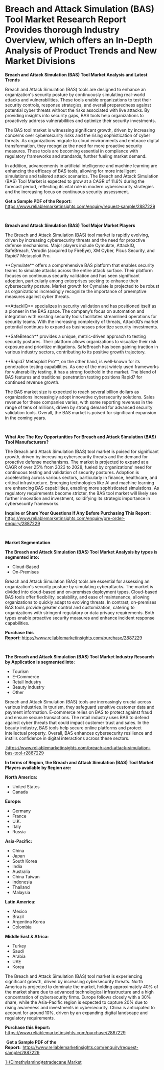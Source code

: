 <p><h1>Breach and Attack Simulation (BAS) Tool Market Research Report Provides thorough Industry Overview, which offers an In-Depth Analysis of Product Trends and New Market Divisions</h1></p><p><strong>Breach and Attack Simulation (BAS) Tool Market Analysis and Latest Trends</strong></p>
<p><p>Breach and Attack Simulation (BAS) tools are designed to enhance an organization's security posture by continuously simulating real-world attacks and vulnerabilities. These tools enable organizations to test their security controls, response strategies, and overall preparedness against potential cyber threats without the risks associated with live attacks. By providing insights into security gaps, BAS tools help organizations to proactively address vulnerabilities and optimize their security investments.</p><p>The BAS tool market is witnessing significant growth, driven by increasing concerns over cybersecurity risks and the rising sophistication of cyber threats. As organizations migrate to cloud environments and embrace digital transformation, they recognize the need for more proactive security measures. These tools are becoming essential in compliance with regulatory frameworks and standards, further fueling market demand.</p><p>In addition, advancements in artificial intelligence and machine learning are enhancing the efficacy of BAS tools, allowing for more intelligent simulations and tailored attack scenarios. The Breach and Attack Simulation (BAS) Tool Market is expected to grow at a CAGR of 11.6% during the forecast period, reflecting its vital role in modern cybersecurity strategies and the increasing focus on continuous security assessment.</p></p>
<p><strong>Get a Sample PDF of the Report:&nbsp;</strong> <a href="https://www.reliablemarketinsights.com/enquiry/request-sample/2887229?utm_campaign=2529&utm_medium=2&utm_source=Github&utm_content=ia&utm_term=14032025&utm_id=breach-and-attack-simulation-bas-tool">https://www.reliablemarketinsights.com/enquiry/request-sample/2887229</a></p>
<p>&nbsp;</p>
<p><strong>Breach and Attack Simulation (BAS) Tool Major Market Players</strong></p>
<p><p>The Breach and Attack Simulation (BAS) tool market is rapidly evolving, driven by increasing cybersecurity threats and the need for proactive defense mechanisms. Major players include Cymulate, AttackIQ, SafeBreach, Verodin (acquired by FireEye), XM Cyber, Picus Security, and Rapid7 Metasploit Pro.</p><p>**Cymulate** offers a comprehensive BAS platform that enables security teams to simulate attacks across the entire attack surface. Their platform focuses on continuous security validation and has seen significant adoption, particularly among enterprises seeking to enhance their cybersecurity posture. Market growth for Cymulate is projected to be robust as organizations increasingly recognize the importance of preemptive measures against cyber threats.</p><p>**AttackIQ** specializes in security validation and has positioned itself as a pioneer in the BAS space. The company’s focus on automation and integration with existing security tools facilitates streamlined operations for security teams. With the increasing complexity of threats, AttackIQ’s market potential continues to expand as businesses prioritize security investments.</p><p>**SafeBreach** provides a unique, metric-driven approach to testing security postures. Their platform allows organizations to visualize their risk exposure and prioritize mitigations. SafeBreach has been gaining traction in various industry sectors, contributing to its positive growth trajectory.</p><p>**Rapid7 Metasploit Pro**, on the other hand, is well-known for its penetration testing capabilities. As one of the most widely used frameworks for vulnerability testing, it has a strong foothold in the market. The blend of BAS features and traditional penetration testing positions Rapid7 for continued revenue growth.</p><p>The BAS market size is expected to reach several billion dollars as organizations increasingly adopt innovative cybersecurity solutions. Sales revenue for these companies varies, with some reporting revenues in the range of tens of millions, driven by strong demand for advanced security validation tools. Overall, the BAS market is poised for significant expansion in the coming years.</p></p>
<p>&nbsp;</p>
<p><strong>What Are The Key Opportunities For Breach and Attack Simulation (BAS) Tool Manufacturers?</strong></p>
<p><p>The Breach and Attack Simulation (BAS) tool market is poised for significant growth, driven by increasing cybersecurity threats and the demand for proactive defense mechanisms. The market is projected to expand at a CAGR of over 25% from 2023 to 2028, fueled by organizations' need for continuous testing and validation of security postures. Adoption is accelerating across various sectors, particularly in finance, healthcare, and critical infrastructure. Emerging technologies like AI and machine learning are enhancing BAS capabilities, enabling more sophisticated simulations. As regulatory requirements become stricter, the BAS tool market will likely see further innovation and investment, solidifying its strategic importance in cybersecurity frameworks.</p></p>
<p><strong>Inquire or Share Your Questions If Any Before Purchasing This Report:</strong> <a href="https://www.reliablemarketinsights.com/enquiry/pre-order-enquiry/2887229?utm_campaign=2529&utm_medium=2&utm_source=Github&utm_content=ia&utm_term=14032025&utm_id=breach-and-attack-simulation-bas-tool">https://www.reliablemarketinsights.com/enquiry/pre-order-enquiry/2887229</a></p>
<p>&nbsp;</p>
<p><strong>Market Segmentation</strong></p>
<p><strong>The Breach and Attack Simulation (BAS) Tool Market Analysis by types is segmented into:</strong></p>
<p><ul><li>Cloud-Based</li><li>On-Premises</li></ul></p>
<p><p>Breach and Attack Simulation (BAS) tools are essential for assessing an organization's security posture by simulating cyberattacks. The market is divided into cloud-based and on-premises deployment types. Cloud-based BAS tools offer flexibility, scalability, and ease of maintenance, allowing organizations to quickly adapt to evolving threats. In contrast, on-premises BAS tools provide greater control and customization, catering to organizations with stringent regulatory or data privacy requirements. Both types enable proactive security measures and enhance incident response capabilities.</p></p>
<p><strong>Purchase this Report:&nbsp;</strong><a href="https://www.reliablemarketinsights.com/purchase/2887229?utm_campaign=2529&utm_medium=2&utm_source=Github&utm_content=ia&utm_term=14032025&utm_id=breach-and-attack-simulation-bas-tool">https://www.reliablemarketinsights.com/purchase/2887229</a></p>
<p>&nbsp;</p>
<p><strong>The Breach and Attack Simulation (BAS) Tool Market Industry Research by Application is segmented into:</strong></p>
<p><ul><li>Tourism</li><li>E-Commerce</li><li>Retail Industry</li><li>Beauty Industry</li><li>Other</li></ul></p>
<p><p>Breach and Attack Simulation (BAS) tools are increasingly crucial across various industries. In tourism, they safeguard sensitive customer data and payment information. E-commerce relies on BAS to protect against fraud and ensure secure transactions. The retail industry uses BAS to defend against cyber threats that could impact customer trust and sales. In the beauty industry, BAS tools help secure online platforms and protect intellectual property. Overall, BAS enhances cybersecurity resilience and instills confidence in digital interactions across these sectors.</p></p>
<p><a href="https://www.reliablemarketinsights.com/breach-and-attack-simulation-bas-tool-r2887229?utm_campaign=2529&utm_medium=2&utm_source=Github&utm_content=ia&utm_term=14032025&utm_id=breach-and-attack-simulation-bas-tool">&nbsp;https://www.reliablemarketinsights.com/breach-and-attack-simulation-bas-tool-r2887229</a></p>
<p><strong>In terms of Region, the Breach and Attack Simulation (BAS) Tool Market Players available by Region are:</strong></p>
<p>
    <p> <strong> North America: </strong>
        <ul>
            <li>United States</li>
            <li>Canada</li>
        </ul>
        </p> 
    <p> <strong> Europe: </strong>
        <ul>
            <li>Germany</li>
            <li>France</li>
            <li>U.K.</li>
            <li>Italy</li>
            <li>Russia</li>
        </ul>
        </p> 
    <p> <strong> Asia-Pacific: </strong>
        <ul>
            <li>China</li>
            <li>Japan</li>
            <li>South Korea</li>
            <li>India</li>
            <li>Australia</li>
            <li>China Taiwan</li>
            <li>Indonesia</li>
            <li>Thailand</li>
            <li>Malaysia</li>
        </ul>
        </p> 
    <p> <strong> Latin America: </strong>
        <ul>
            <li>Mexico</li>
            <li>Brazil</li>
            <li>Argentina Korea</li>
            <li>Colombia</li>
        </ul>
        </p> 
    <p> <strong> Middle East & Africa: </strong>
        <ul>
            <li>Turkey</li>
            <li>Saudi</li>
            <li>Arabia</li>
            <li>UAE</li>
            <li>Korea</li>
        </ul>
    </p>
    </p>
<p><p>The Breach and Attack Simulation (BAS) tool market is experiencing significant growth, driven by increasing cybersecurity threats. North America is projected to dominate the market, holding approximately 40% of the market share due to advanced technological infrastructure and a high concentration of cybersecurity firms. Europe follows closely with a 30% share, while the Asia-Pacific region is expected to capture 20% due to rising awareness and investments in cybersecurity. China is anticipated to account for around 10%, driven by an expanding digital landscape and regulatory requirements.</p></p>
<p><strong>Purchase this Report: </strong><a href="https://www.reliablemarketinsights.com/purchase/2887229?utm_campaign=2529&utm_medium=2&utm_source=Github&utm_content=ia&utm_term=14032025&utm_id=breach-and-attack-simulation-bas-tool">https://www.reliablemarketinsights.com/purchase/2887229</a></p>
<p>&nbsp;<strong>Get a Sample PDF of the Report:&nbsp;&nbsp;</strong><a href="https://www.reliablemarketinsights.com/enquiry/request-sample/2887229?utm_campaign=2529&utm_medium=2&utm_source=Github&utm_content=ia&utm_term=14032025&utm_id=breach-and-attack-simulation-bas-tool">https://www.reliablemarketinsights.com/enquiry/request-sample/2887229</a></p>
<p><strong></strong></p>
<p><p><a href="https://github.com/dmitriyvo6rog/Market-Research-Report-List-1/blob/main/1-dimethylaminotetradecane-market.md?utm_campaign=2529&utm_medium=2&utm_source=Github&utm_content=ia&utm_term=14032025&utm_id=breach-and-attack-simulation-bas-tool">1-(Dimethylamino)tetradecane Market</a></p></p>